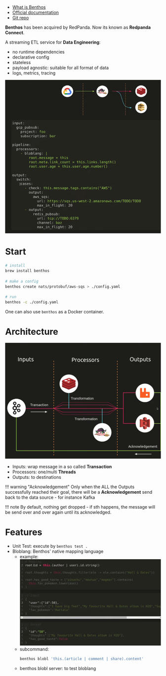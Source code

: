 
- [What is Benthos](https://www.youtube.com/watch?v=88DSzCFV4Ng&t=1s&ab_channel=Jeffail)
- [Official documentation](https://docs.redpanda.com/redpanda-connect/get-started/about/)
- [Git repo](https://github.com/redpanda-data/connect)

**Benthos** has been acquired by RedPanda. Now its known as **Redpanda Connect**.

A streaming ETL service for **Data Engineering**:

- no runtime dependencies
- declarative config
- stateless
- payload agnostic: suitable for all format of data
- logs, metrics, tracing

<img src="./imgs/example.png" />


# Start
```bash
# install
brew install benthos

# make a config
benthos create nats/protobuf/aws-sqs > ./config.yaml

# run
benthos -c ./config.yaml
```

One can also use `benthos` as a Docker container.


# Architecture

<img src="./imgs/architecture.png" />

- Inputs: wrap message in a so called **Transaction**
- Processors: one/multi **Threads**
- Outputs: to destinations

!!! warning "Acknowledgement"
    Only when the ALL the Outputs successfully reached their goal, there will be a **Acknowledgement** send back to the data source - for instance Kafka

!!! note
    By default, nothing get dropped - if sth happens, the message will be send over and over again until its acknowledged.



# Features

- Unit Test: execute by `benthos test .`
- Bloblang: Benthos' native mapping language
    - example: <br/>
        <img src="./imgs/bloblang.png" width=500 />
    - subcommand: 
        ```bash
        benthos blobl 'this.(article | comment | share).content'
        ```
    - benthos blobl server: to test bloblang
